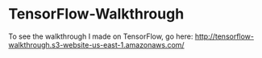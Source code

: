 # TensorFlow-Walkthrough

To see the walkthrough I made on TensorFlow, go here: http://tensorflow-walkthrough.s3-website-us-east-1.amazonaws.com/
